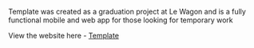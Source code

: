 Template was created as a graduation project at Le Wagon and is a fully functional mobile and web app for those looking for temporary work

View the website here - [Template](http://www.templatejobs.co.uk)

